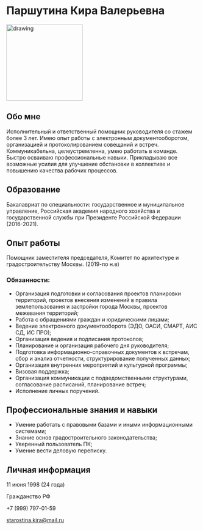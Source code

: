 # Паршутина Кира Валерьевна
<img src="IMG_6401.jpg" alt="drawing" width="200"/>

## Обо мне 

Исполнительный и ответственный помощник руководителя со стажем более 3 лет. Имею опыт работы с электронным документооборотом, организацией и протоколированием совещаний и встреч. Коммуникабельна, целеустремленна, умею работать в команде. Быстро осваиваю профессиональные навыки. Прикладываю все возможные усилия для улучшение обстановки в коллективе и повышению качества рабочих процессов.

## Образование

Бакалавриат по специальности: государственное и муниципальное управление, Российская академия
народного хозяйства и государственной службы при Президенте Российской Федерации (2016-2021).

## Опыт работы
Помощник заместителя председателя, Комитет по архитектуре и градостроительству Москвы. (2019-по н.в)

### Обязанности: 

- Организация подготовки и согласования проектов планировки территорий, проектов внесения изменений в правила землепользования и застройки города Москвы, проектов межевания территорий;
- Работа с обращениями граждан и юридическими лицами;
- Ведение электронного документооборота (ЭДО, ОАСИ, СМАРТ, АИС СД, ИС ПРО);
- Организация ведения и подписания протоколов;
- Планирование и организация рабочего дня руководителя;
- Подготовка информационно-справочных документов к встречам, сбор и анализ отчетности, структурирование полученных данных;
- Организация внутренних мероприятий и культурной программы;
- Визовая поддержка;
- Организация коммуникации с подведомственными структурами, согласование расписаний, планирование встреч;
- Исполнение личных поручений.
 
## Профессиональные знания и навыки
- Умение работать с правовыми базами и иными информационными системами;
- Знание основ градостроительного законодательства;
- Уверенный пользователь ПК;
- Умение вести деловую переписку.

## Личная информация 

11 июня 1998 (24 года)

Гражданство РФ

+7 (999) 797-01-59

starostina.kira@mail.ru